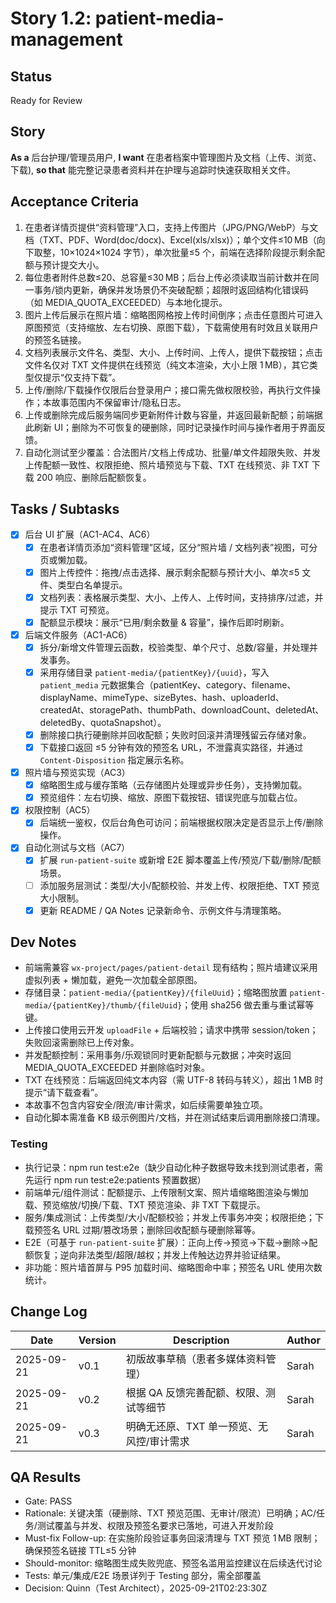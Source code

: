 # Story 1.2: patient-media-management

## Status

Ready for Review

## Story

**As a** 后台护理/管理员用户,
**I want** 在患者档案中管理图片及文档（上传、浏览、下载),
**so that** 能完整记录患者资料并在护理与追踪时快速获取相关文件。

## Acceptance Criteria

1. 在患者详情页提供“资料管理”入口，支持上传图片（JPG/PNG/WebP）与文档（TXT、PDF、Word(doc/docx)、Excel(xls/xlsx)）；单个文件≤10 MB（向下取整，10×1024×1024 字节），单次批量≤5 个，前端在选择阶段提示剩余配额与预计提交大小。
2. 每位患者附件总数≤20、总容量≤30 MB；后台上传必须读取当前计数并在同一事务/锁内更新，确保并发场景仍不突破配额；超限时返回结构化错误码（如 MEDIA_QUOTA_EXCEEDED）与本地化提示。
3. 图片上传后展示在照片墙：缩略图网格按上传时间倒序；点击任意图片可进入原图预览（支持缩放、左右切换、原图下载），下载需使用有时效且关联用户的预签名链接。
4. 文档列表展示文件名、类型、大小、上传时间、上传人，提供下载按钮；点击文件名仅对 TXT 文件提供在线预览（纯文本渲染，大小上限 1 MB），其它类型仅提示“仅支持下载”。
5. 上传/删除/下载操作仅限后台登录用户；接口需先做权限校验，再执行文件操作；本故事范围内不保留审计/隐私日志。
6. 上传或删除完成后服务端同步更新附件计数与容量，并返回最新配额；前端据此刷新 UI；删除为不可恢复的硬删除，同时记录操作时间与操作者用于界面反馈。
7. 自动化测试至少覆盖：合法图片/文档上传成功、批量/单文件超限失败、并发上传配额一致性、权限拒绝、照片墙预览与下载、TXT 在线预览、非 TXT 下载 200 响应、删除后配额恢复。

## Tasks / Subtasks

- [x] 后台 UI 扩展（AC1-AC4、AC6）
  - [x] 在患者详情页添加“资料管理”区域，区分“照片墙 / 文档列表”视图，可分页或懒加载。
  - [x] 图片上传控件：拖拽/点击选择、展示剩余配额与预计大小、单次≤5 文件、类型白名单提示。
  - [x] 文档列表：表格展示类型、大小、上传人、上传时间，支持排序/过滤，并提示 TXT 可预览。
  - [x] 配额显示模块：展示“已用/剩余数量 & 容量”，操作后即时刷新。
- [x] 后端文件服务（AC1-AC6）
  - [x] 拆分/新增文件管理云函数，校验类型、单个尺寸、总数/容量，并处理并发事务。
  - [x] 采用存储目录 `patient-media/{patientKey}/{uuid}`，写入 `patient_media` 元数据集合（patientKey、category、filename、displayName、mimeType、sizeBytes、hash、uploaderId、createdAt、storagePath、thumbPath、downloadCount、deletedAt、deletedBy、quotaSnapshot）。
  - [x] 删除接口执行硬删除并回收配额；失败时回滚并清理残留云存储对象。
  - [x] 下载接口返回 ≤5 分钟有效的预签名 URL，不泄露真实路径，并通过 `Content-Disposition` 指定展示名称。
- [x] 照片墙与预览实现（AC3）
  - [x] 缩略图生成与缓存策略（云存储图片处理或异步任务），支持懒加载。
  - [x] 预览组件：左右切换、缩放、原图下载按钮、错误兜底与加载占位。
- [x] 权限控制（AC5）
  - [x] 后端统一鉴权，仅后台角色可访问；前端根据权限决定是否显示上传/删除操作。
- [x] 自动化测试与文档（AC7）
  - [x] 扩展 `run-patient-suite` 或新增 E2E 脚本覆盖上传/预览/下载/删除/配额场景。
  - [ ] 添加服务层测试：类型/大小/配额校验、并发上传、权限拒绝、TXT 预览大小限制。
  - [x] 更新 README / QA Notes 记录新命令、示例文件与清理策略。

## Dev Notes

- 前端需兼容 `wx-project/pages/patient-detail` 现有结构；照片墙建议采用虚拟列表 + 懒加载，避免一次加载全部原图。
- 存储目录：`patient-media/{patientKey}/{fileUuid}`；缩略图放置 `patient-media/{patientKey}/thumb/{fileUuid}`；使用 sha256 做去重与重试幂等键。
- 上传接口使用云开发 `uploadFile` + 后端校验；请求中携带 session/token；失败回滚需删除已上传对象。
- 并发配额控制：采用事务/乐观锁同时更新配额与元数据；冲突时返回 MEDIA_QUOTA_EXCEEDED 并删除临时对象。
- TXT 在线预览：后端返回纯文本内容（需 UTF-8 转码与转义），超出 1 MB 时提示“请下载查看”。
- 本故事不包含内容安全/限流/审计需求，如后续需要单独立项。
- 自动化脚本需准备 KB 级示例图片/文档，并在测试结束后调用删除接口清理。

### Testing

- 执行记录：npm run test:e2e（缺少自动化种子数据导致未找到测试患者，需先运行 npm run test:e2e:patients 预置数据）
- 前端单元/组件测试：配额提示、上传限制文案、照片墙缩略图渲染与懒加载、预览缩放/切换/下载、TXT 预览渲染、非 TXT 下载提示。
- 服务/集成测试：上传类型/大小/配额校验；并发上传事务冲突；权限拒绝；下载预签名 URL 过期/篡改场景；删除回收配额与硬删除幂等。
- E2E（可基于 `run-patient-suite` 扩展）：正向上传→预览→下载→删除→配额恢复；逆向非法类型/超限/越权；并发上传触达边界并验证结果。
- 非功能：照片墙首屏与 P95 加载时间、缩略图命中率；预签名 URL 使用次数统计。

## Change Log

| Date       | Version | Description                               | Author |
| ---------- | ------- | ----------------------------------------- | ------ |
| 2025-09-21 | v0.1    | 初版故事草稿（患者多媒体资料管理）        | Sarah  |
| 2025-09-21 | v0.2    | 根据 QA 反馈完善配额、权限、测试等细节    | Sarah  |
| 2025-09-21 | v0.3    | 明确无还原、TXT 单一预览、无风控/审计需求 | Sarah  |

## QA Results

- Gate: PASS
- Rationale: 关键决策（硬删除、TXT 预览范围、无审计/限流）已明确；AC/任务/测试覆盖与并发、权限及预签名要求已落地，可进入开发阶段
- Must-fix Follow-up: 在实施阶段验证事务回滚清理与 TXT 预览 1 MB 限制；确保预签名链接 TTL≤5 分钟
- Should-monitor: 缩略图生成失败兜底、预签名滥用监控建议在后续迭代讨论
- Tests: 单元/集成/E2E 场景详列于 Testing 部分，需全部覆盖
- Decision: Quinn（Test Architect），2025-09-21T02:23:30Z
